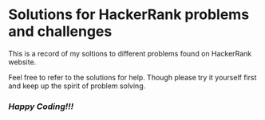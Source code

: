 # Solutions for HackerRank problems and challenges

This is a record of my soltions to different problems found on HackerRank website.

Feel free to refer to the solutions for help. Though please try it yourself first and keep up the spirit of problem solving.

### *Happy Coding!!!*